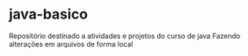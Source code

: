 # java-basico
Repositório destinado a atividades e projetos do curso de java
Fazendo alterações em arquivos de forma local